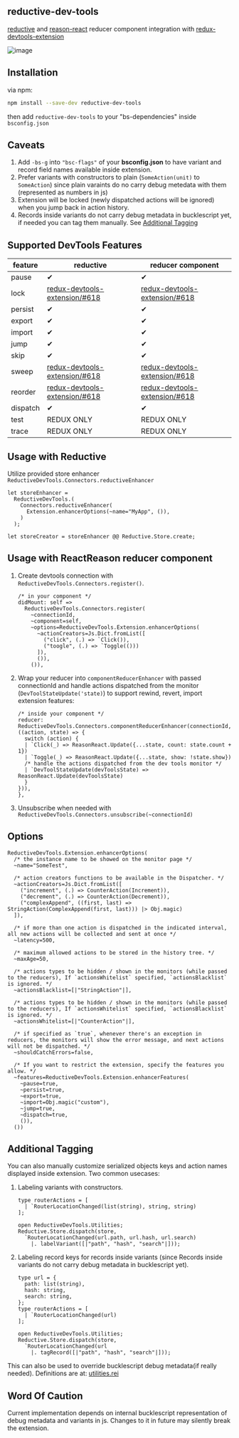 ## reductive-dev-tools

[reductive](https://github.com/reasonml-community/reductive) and [reason-react](https://github.com/reasonml/reason-react) reducer component integration with [redux-devtools-extension](https://github.com/zalmoxisus/redux-devtools-extension)

![image](assets/demo.gif)

## Installation 
via npm:

```bash
npm install --save-dev reductive-dev-tools
```
then add `reductive-dev-tools` to your "bs-dependencies" inside `bsconfig.json`

## Caveats

1. Add `-bs-g` into `"bsc-flags"` of your **bsconfig.json** to have variant and record field names available inside extension.
2. Prefer variants with constructors to plain (`SomeAction(unit)` to `SomeAction`) since plain varaints do no carry debug metedata with them (represented as numbers in js)
3. Extension will be locked (newly dispatched actions will be ignored) when you jump back in action history.
4. Records inside variants do not carry debug metadata in bucklescript yet, if needed you can tag them manually. See [Additional Tagging](https://github.com/ambientlight/reductive-dev-tools#additional-tagging)

## Supported DevTools Features

| feature | reductive | reducer component |
|---------|-----------|-------------------|
| pause   | ✔         | ✔                 |
| lock    |    [redux-devtools-extension/#618](https://github.com/zalmoxisus/redux-devtools-extension/issues/618)       |     [redux-devtools-extension/#618](https://github.com/zalmoxisus/redux-devtools-extension/issues/618)              |
| persist | ✔         | ✔                 |
| export  | ✔         | ✔                 |
| import  | ✔         | ✔                 |
| jump    | ✔         | ✔                 |
| skip    | ✔         | ✔                 |
| sweep |    [redux-devtools-extension/#618](https://github.com/zalmoxisus/redux-devtools-extension/issues/618)       |     [redux-devtools-extension/#618](https://github.com/zalmoxisus/redux-devtools-extension/issues/618)              |
| reorder |    [redux-devtools-extension/#618](https://github.com/zalmoxisus/redux-devtools-extension/issues/618)       |     [redux-devtools-extension/#618](https://github.com/zalmoxisus/redux-devtools-extension/issues/618)              |
| dispatch| ✔         | ✔                 |
| test    | REDUX ONLY| REDUX ONLY        |
| trace   | REDUX ONLY| REDUX ONLY        | 

## Usage with Reductive
Utilize provided store enhancer `ReductiveDevTools.Connectors.reductiveEnhancer`

```reason
let storeEnhancer =
  ReductiveDevTools.(
    Connectors.reductiveEnhancer(
      Extension.enhancerOptions(~name="MyApp", ()),
    )
  );
  
let storeCreator = storeEnhancer @@ Reductive.Store.create;
```

## Usage with ReactReason reducer component

1. Create devtools connection with `ReductiveDevTools.Connectors.register()`.

	```reason
	/* in your component */
	didMount: self =>
	  ReductiveDevTools.Connectors.register(
	    ~connectionId, 
	    ~component=self, 
	    ~options=ReductiveDevTools.Extension.enhancerOptions(
	      ~actionCreators=Js.Dict.fromList([
	        ("click", (.) => `Click()),
	        ("toogle", (.) => `Toggle(()))
	      ]),
	      ()), 
	    ()),
	```
2. Wrap your reducer into `componentReducerEnhancer` with passed connectionId and handle actions dispatched from the monitor (`DevToolStateUpdate('state)`) to support rewind, revert, import extension features:
	
	```reason
	/* inside your component */
    reducer: ReductiveDevTools.Connectors.componentReducerEnhancer(connectionId, ((action, state) => {
      switch (action) {
      | `Click(_) => ReasonReact.Update({...state, count: state.count + 1})
      | `Toggle(_) => ReasonReact.Update({...state, show: !state.show})
      /* handle the actions dispatched from the dev tools monitor */
      | `DevToolStateUpdate(devToolsState) => ReasonReact.Update(devToolsState)
      }
    })),
	},
	```

3. Unsubscribe when needed with `ReductiveDevTools.Connectors.unsubscribe(~connectionId)`

## Options

```reason
ReductiveDevTools.Extension.enhancerOptions(
  /* the instance name to be showed on the monitor page */
  ~name="SomeTest",
  
  /* action creators functions to be available in the Dispatcher. */
  ~actionCreators=Js.Dict.fromList([
    ("increment", (.) => CounterAction(Increment)),
    ("decrement", (.) => CounterAction(Decrement)),
    ("complexAppend", ((first, last) => StringAction(ComplexAppend(first, last))) |> Obj.magic)
  ]),
  
  /* if more than one action is dispatched in the indicated interval, all new actions will be collected and sent at once */
  ~latency=500,
  
  /* maximum allowed actions to be stored in the history tree. */
  ~maxAge=50,
  
  /* actions types to be hidden / shown in the monitors (while passed to the reducers), If `actionsWhitelist` specified, `actionsBlacklist` is ignored. */
  ~actionsBlacklist=[|"StringAction"|],
  
  /* actions types to be hidden / shown in the monitors (while passed to the reducers), If `actionsWhitelist` specified, `actionsBlacklist` is ignored. */
  ~actionsWhitelist=[|"CounterAction"|],
  
  /* if specified as `true`, whenever there's an exception in reducers, the monitors will show the error message, and next actions will not be dispatched. */
  ~shouldCatchErrors=false,
  
  /* If you want to restrict the extension, specify the features you allow. */
  ~features=ReductiveDevTools.Extension.enhancerFeatures(
    ~pause=true,
    ~persist=true,
    ~export=true,
    ~import=Obj.magic("custom"),
    ~jump=true,
    ~dispatch=true,
    ()),
  ())
```

## Additional Tagging
You can also manually customize serialized objects keys and action names displayed inside extension.
Two common usecases:

1. Labeling variants with constructors.

	```reason
	type routerActions = [
	  | `RouterLocationChanged(list(string), string, string)
	];
	
	open ReductiveDevTools.Utilities;
	Reductive.Store.dispatch(store, 
	  `RouterLocationChanged(url.path, url.hash, url.search)
	    |. labelVariant([|"path", "hash", "search"|]));
	```
2. Labeling record keys for records inside variants (since Records inside variants do not carry debug metadata in bucklescript yet).

	```reason
	type url = {
	  path: list(string),
	  hash: string,
	  search: string,
	};
	type routerActions = [
	  | `RouterLocationChanged(url)
	];
	
	open ReductiveDevTools.Utilities;
	Reductive.Store.dispatch(store, 
	  `RouterLocationChanged(url
	    |. tagRecord([|"path", "hash", "search"|]));
	```
	
This can also be used to override bucklescript debug metadata(if really needed). Definitions are at: [utilities.rei](https://github.com/ambientlight/reductive-dev-tools/blob/a530ea6d09d7facad2b70c061703eff52cfa80b4/src/utilities.rei#L63-L67)

## Word Of Caution
Current implementation depends on internal bucklescript representation of debug metadata and variants in js. Changes to it in future may silently break the extension.
